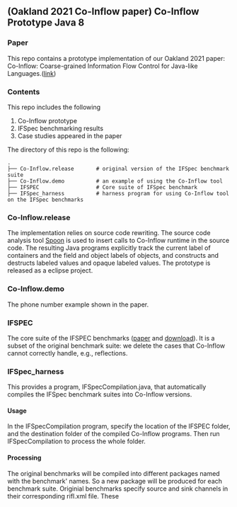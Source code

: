 ## (Oakland 2021 Co-Inflow paper) Co-Inflow Prototype Java 8

### Paper

This repo contains a prototype implementation of our Oakland 2021 paper: Co-Inflow: Coarse-grained Information Flow Control for Java-like Languages.([link](https://people.seas.harvard.edu/~chong/abstracts/XiangC2021.html))

### Contents
This repo includes the following

1. Co-Inflow prototype
2. IFSpec benchmarking results
3. Case studies appeared in the paper

The directory of this repo is the following: 
```
.
├── Co-Inflow.release       # original version of the IFSpec benchmark suite
├── Co-Inflow.demo          # an example of using the Co-Inflow tool
├── IFSPEC                  # Core suite of IFSpec benchmark
├── IFSpec_harness          # harness program for using Co-Inflow tool on the IFSpec benchmarks

```

### Co-Inflow.release

The implementation relies on source code rewriting. The source code analysis tool [Spoon](https://spoon.gforge.inria.fr/) is used to insert calls to Co-Inflow runtime in the source code. The resulting Java programs explicitly track the current label
of containers and the field and object labels of objects, and constructs and destructs labeled values and opaque labeled
values. The prototype is released as a eclipse project. 

### Co-Inflow.demo
The phone number example shown in the paper.

### IFSPEC
The core suite of the IFSPEC benchmarks ([paper](https://pp.ipd.kit.edu/uploads/publikationen/ifspec18nordsec.pdf) and [download](www.spp-rs3.de/IFSpec)). It is a subset of the original benchmark suite: we delete the cases that Co-Inflow cannot correctly handle, e.g., reflections.   

### IFSpec_harness 
This provides a program, IFSpecCompilation.java, that automatically compiles the IFSpec benchmark suites into Co-Inflow versions. 

#### Usage
In the IFSpecCompilation program, specify the location of the IFSPEC folder, and the destination folder of the compiled Co-Inflow programs. Then run IFSpecCompilation to process the whole folder. 

#### Processing
The original benchmarks will be compiled into different packages named with the benchmark' names. So a new package will be produced for each benchmark suite. Originial benchmarks specify source and sink channels in their corresponding rifl.xml file. These   
